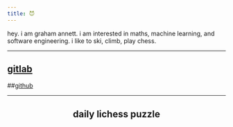 ```yaml
---
title: 😈
---
```


hey.  i am graham annett.  i am interested in maths, machine learning, and software engineering.  i like to ski, climb, play chess.

--- 

## [gitlab](https://gitlab.com/besiktas/)

##[github](https://github.com/grahamannett/)

---

<h2 align="center"> daily lichess puzzle </h2>

<p align="center">


<script src="https://en.lichess.org/training/embed?theme=grey2&bg=light"></script>
</p>